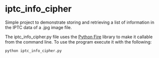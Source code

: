 # iptc_info_cipher
Simple project to demonstrate storing and retrieving a list of information in the IPTC data of a .jpg image file.

The iptc_info_cipher.py file uses the [Python Fire](https://opensource.googleblog.com/2017/03/python-fire-command-line.html) library to make it callable from the command line.  To use the program execute it with the following:
```
python iptc_info_cipher.py 
```